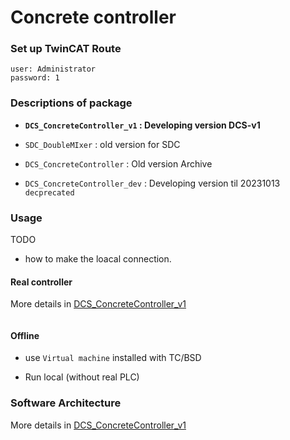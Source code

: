 # Concrete controller

### Set up TwinCAT Route

```
user: Administrator
password: 1

```
<!--to do add picture-->

### Descriptions of package

* **`DCS_ConcreteController_v1` : Developing version DCS-v1**

* `SDC_DoubleMIxer` : old version for SDC
* `DCS_ConcreteController` : Old version Archive
* `DCS_ConcreteController_dev` : Developing version til 20231013 `decprecated`


### Usage
TODO
- how to make the loacal connection.

#### Real controller

More details in [DCS_ConcreteController_v1]()

```bash


```

#### Offline

- use `Virtual machine` installed with TC/BSD

- Run local (without real PLC)

### Software Architecture

More details in [DCS_ConcreteController_v1]()

